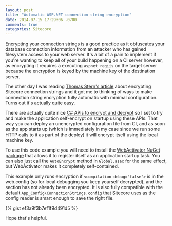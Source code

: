```yaml
---
layout: post
title: "Automatic ASP.NET connection string encryption"
date: 2014-07-15 17:29:06 -0700
comments: true
categories: Sitecore
---
```


Encrypting your connection strings is a good practice as it obfuscates your database connection information from an attacker who has gained filesystem access to your web server. It's a bit of a pain to implement if you're wanting to keep all of your build happening on a CI server however, as encrypting it requires a executing `aspnet_regiis` on the target server because the encryption is keyed by the machine key of the destination server.

The other day I was reading [Thomas Stern's article](http://blog.istern.dk/2014/05/01/encrypting-and-securing-your-sitecore-connenction-strings/) about encrypting Sitecore connection strings and it got me to thinking of ways to make connection string encryption fully automatic with minimal configuration. Turns out it's actually quite easy.

There are actually quite nice [C# APIs to encrypt and decrypt](http://www.codeproject.com/Tips/598863/EncryptionplusDecryptionplusConnectionplusStringpl) so I set to try and make the application self-encrypt on startup using these APIs. That way you can deploy an unencrypted configuration file from CI, and as soon as the app starts up (which is immediately in my case since we run some HTTP calls to it as part of the deploy) it will encrypt itself using the local machine key.

To use this code example you will need to install the [WebActivator NuGet package](https://www.nuget.org/packages/WebActivatorEx/) that allows it to register itself as an application startup task. You can also just call the `AutoEncrypt` method in `Global.asax` for the same effect, but WebActivator makes it completely self-contained.

This example only runs encryption if `<compilation debug="false">` is in the web.config (so for local debugging you keep yourself decrypted), and the section has not already been encrypted. It is also fully compatible with the default `App_Config\ConnectionStrings.config` that Sitecore uses as the config reader is smart enough to save the right file.

{% gist ef3a9f3b7ef1f9d491d5 %}

Hope that's helpful.